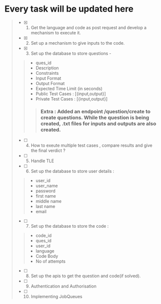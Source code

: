 # Every task will be updated here

>- [x] 1. Get the language and code as post request and develop a mechanism to execute it.
>- [x] 2. Set up a mechanism to give inputs to the code.
>- [x] 3. Set up the database to store questions - 
> >* ques_id 
> >* Description
> >* Constraints
> >* Input Format
> >* Output Format
> >* Expected Time Limit (in seconds)
> >* Public Test Cases : [{input,output}]
> >* Private Test Cases : [{input,output}]
> >> ### <strong>Extra</strong> : Added an endpoint /question/create to create questions. While the question is being created, .txt files for inputs and outputs are also created.
>- [ ] 4. How to exeute multiple test cases , compare results and give the final verdict ?
>- [ ] 5. Handle TLE
>- [ ] 6. Set up the database to store user details :
> >* user_id
> >* user_name
> >* password
> >* first name
> >* middle name
> >* last name
> >* email
>- [ ] 7. Set up the database to store the code :
> >* code_id 
> >* ques_id
> >* user_id
> >* language
> >* Code Body
> >* No of attempts 
>- [ ] 8. Set up the apis to get the question and code(if solved).
>- [ ] 9. Authentication and Authorisation
>- [ ] 10. Implementing JobQueues